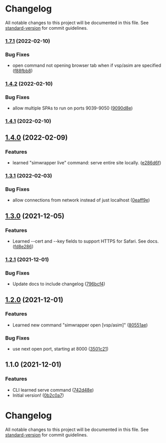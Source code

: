 # Changelog

All notable changes to this project will be documented in this file. See [standard-version](https://github.com/conventional-changelog/standard-version) for commit guidelines.

### [1.7.1](https://github.com/simwrapper/simwrapper-python-tools/compare/v1.4.2...v1.7.1) (2022-02-10)


### Bug Fixes

* open command not opening browser tab when if vsp/asim are specified ([f88fbb8](https://github.com/simwrapper/simwrapper-python-tools/commit/f88fbb81ffa6878c25cc14adc1f6266dab7a0c1c))

### [1.4.2](https://github.com/simwrapper/simwrapper-python-tools/compare/v1.4.0...v1.4.2) (2022-02-10)


### Bug Fixes

* allow multiple SPAs to run on ports 9039-9050 ([9090d8e](https://github.com/simwrapper/simwrapper-python-tools/commit/9090d8e8832be3305ce667ec9336dac8071cd04a))

### [1.4.1](https://github.com/simwrapper/simwrapper-python-tools/compare/v1.4.0...v1.4.1) (2022-02-10)

## [1.4.0](https://github.com/simwrapper/simwrapper-python-tools/compare/v1.3.1...v1.4.0) (2022-02-09)


### Features

* learned "simwrapper live" command: serve entire site locally. ([e286d6f](https://github.com/simwrapper/simwrapper-python-tools/commit/e286d6fb58d8349189c13735038bb01a5aa211e9))

### [1.3.1](https://github.com/simwrapper/simwrapper-python-tools/compare/v1.3.0...v1.3.1) (2022-02-03)


### Bug Fixes

* allow connections from network instead of just localhost ([0eaff9e](https://github.com/simwrapper/simwrapper-python-tools/commit/0eaff9e7f191b2cefe8bfbd44e1c78f16c0df064))

## [1.3.0](https://github.com/simwrapper/simwrapper-python-tools/compare/v1.2.1...v1.3.0) (2021-12-05)


### Features

* Learned --cert and --key fields to support HTTPS for Safari. See docs. ([fd8e286](https://github.com/simwrapper/simwrapper-python-tools/commit/fd8e2864e31de71e1fb27a750dcd6ad1ef64a71d))

### [1.2.1](https://github.com/simwrapper/simwrapper-python-tools/compare/v1.2.0...v1.2.1) (2021-12-01)


### Bug Fixes

* Update docs to include changelog ([796bcf4](https://github.com/simwrapper/simwrapper-python-tools/commit/796bcf4458e3d78b084642587c369f6740548ba2))

## [1.2.0](https://github.com/simwrapper/simwrapper-python-tools/compare/v1.1.0...v1.2.0) (2021-12-01)


### Features

* Learned new command "simwrapper open [vsp/asim]" ([80551ae](https://github.com/simwrapper/simwrapper-python-tools/commit/80551ae95d6d68166ef064b405c080220824d6b7))


### Bug Fixes

* use next open port, starting at 8000 ([3501c21](https://github.com/simwrapper/simwrapper-python-tools/commit/3501c21b249121d951a10e03b05da77613846645))

## 1.1.0 (2021-12-01)


### Features

* CLI learned serve command ([742d48e](https://github.com/simwrapper/simwrapper-python-tools/commit/742d48ea68fdf63d695239f0a33121e1a35db34c))
* Initial version! ([0b2c0a7](https://github.com/simwrapper/simwrapper-python-tools/commit/0b2c0a7b03f929aed2f35d720df5190a0b6b94b9))

# Changelog

All notable changes to this project will be documented in this file. See [standard-version](https://github.com/conventional-changelog/standard-version) for commit guidelines.
